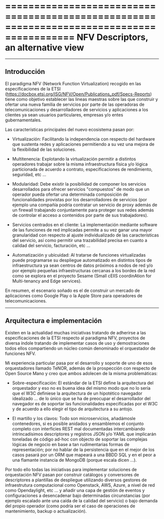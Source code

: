 ==========================================================================================
NFV Descriptors, an alternative view
==========================================================================================

------------------------------------------------------------------------------------------
Introducción
------------------------------------------------------------------------------------------

El paradigma NFV (Network Function Virtualization)
recogido en las especificaciones de la
ETSI (https://docbox.etsi.org/ISG/NFV/Open/Publications_pdf/Specs-Reports)
tiene como objetivo establecer las lineas maestras
sobre las que construir y ofertar una nueva familia
de servicios por parte de las operadoras de telecomunicaciones y
desarrolladores de servicios y aplicaciones a los clientes
ya sean usuarios particulares, empresas y/o entes gubernamentales.

Las características principales del nuevo ecosistema pasan por:

- Virtualización:
Facilitando la independencia con respecto
del hardware que sustenta redes y aplicaciones permitiendo
a su vez una mejora de la flexibilidad de las soluciones.

- Multitenencia:
Explotando la virtualización permitir a
distintos operadores trabajar sobre la misma infraestructura
física y/o lógica particionada de acuerdo a contrato,
especificaciones de rendimiento, seguridad, etc ...

- Modularidad:
Debe existir la posibilidad de componer
los servicios desarrollados para ofrecer servicios "compuestos"
de modo que un operador pueda ofertar una determinada composición
de funcionalidades provistas por los desarrolladores de servicios
(por ejemplo una compañía podría contratar un servicio de proxy
además de un firewall trabajando conjuntamente para proteger
sus redes además de controlar el acceso a contenidos por parte
de sus trabajadores).

- Servicios centrados en el cliente:
La implementación mediante
software de las funciones de red implicadas permite a su vez
ganar una mayor granularidad con respecto al ajuste individualizado
de las características del servicio, así como permitir una
trazabilidad precisa en cuanto a calidad del servicio, facturación, etc ...

- Automatización y ubicuidad:
Al tratarse de funciones virtualizadas
puede programarse su despliegue automatizado en distintos tipos de infraestructura
ya sean centros de datos próximos a nodos de red y/o por ejemplo
pequeñas infraestructuras cercanas a los bordes de la red como se explora
en el proyecto Sesame (Small cEllS coordinAtion for Multi-tenancy and Edge services).

En resumen, el escenario soñado es el de construir un mercado de aplicaciones
como Google Play o la Apple Store para operadores de telecomunicaciones.


------------------------------------------------------------------------------------------
Arquitectura e implementación
------------------------------------------------------------------------------------------

Existen en la actualidad muchas iniciativas tratando de adherirse a las
especificaciones de la ETSI respecto al paradigma NFV, proyectos de diversa
índole tratando de implementar casos de uso y demostraciones todos ellos compartiendo
un núcleo común denominado el orquestador de funciones NFV.

Mi experiencia particular pasa por el desarrollo y soporte de uno de esos orquestadores
llamado TeNOR, además de la prospección con respecto de Open Source Mano y creo que ambos
adolecen de la misma problemáticas:

- Sobre-especificación:
El estándar de la ETSI define la arquitectura del orquestador y eso no es buena idea
del mismo modo que no lo sería que
el W3C definiese la arquitectura de un hipotético navegador idealizado ... de lo único
que se ha de preocupar el desarrollador del navegador es de soportar las funcionalidades
especificadas por el W3C y de acuerdo a ello elegir el tipo de arquitectura a su antojo.

- El martillo y los clavos:
Todo son microservicios, añadámosle contenedores, si es posible anidados
y ensamblemos el conjunto completo con interficies REST mal documentadas
intercambiando intrincadísimos descriptores y registros JSON y/o YAML que implicarán
toneladas de código ad-hoc con objecto de soportar las complejas lógicas de negocio
en base a tan rudimentarias formas de representación; por no hablar de la persistencia
que en el mejor de los casos pasará por un ORM que mapeará a una BBDD SQL y en el peor
a una flamante instancia de MongoDB (porque escala dicen ...).

Por todo ello todas las iniciativas para implementar soluciones de orquestación
NFV pasan por construir catálogos y conversores de descriptores a plantillas de despliegue
utilizando diversos gestores de infraestrutura computacional como Openstack, AWS, Azure,
a nivel de red como Opendaylight, etc ... y añadir una capa de gestión de eventos
y configuraciones a desencadenar bajo determinadas circunstancias (por ejemplo escalado
ante una caída de la calidad del servicio) o bajo demanda del propio operador (como
podría ser el caso de operaciones de mantenimiento, backup o actualización).





